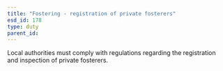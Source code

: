 ```yaml
---
title: "Fostering - registration of private fosterers"
esd_id: 178
type: duty
parent_id:  
---
```


Local authorities must comply with regulations regarding the registration and inspection of private fosterers.

